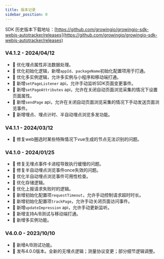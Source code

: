 ```yaml
---
title: 版本记录
sidebar_position: 0
---
```


SDK 历史版本下载地址：[https://github.com/growingio/growingio-sdk-webjs-autotracker/releases](https://github.com/growingio/growingio-sdk-webjs-autotracker/releases)

### V4.1.2 - 2024/04/12

- 🌟 优化埋点属性非法数据处理。
- 🌟 优化初始化逻辑，新增`appId`、`packageName`初始化配置项用于打通。
- 🌟 优化多实例逻辑，允许多实例与小程序和移动端打通。
- 🎉 新增`setPageListener` api，允许手动监听SDK页面变更事件。
- 🎉 新增`setPageAttributes` api，允许在关闭自动页面浏览采集的情况下设置页面属性。
- 🎉 新增`sendPage` api，允许在关闭自动页面浏览采集的情况下手动发送页面浏览事件。
- 🎉 新增埋点、埋点计时、半自动埋点浏览多发功能。

### V4.1.1 - 2024/03/12

- 🐞 修复web圈选时某些特殊情况下vue生成的节点无法识别的问题。

### V4.1.0 - 2024/01/25

- 🐞 修复无埋点事件卡进程导致执行缓慢的问题。
- 🐞 修复半自动埋点浏览事件once失效的问题。
- 🌟 优化半自动埋点浏览事件可用性检查。
- 🌟 优化存储逻辑。
- 🌟 优化上报请求失败时的逻辑。
- 🎉 新增初始化配置项`requestTimeout`，允许手动控制请求超时时长。
- 🎉 新增初始化配置项`trackPage`，允许手动关闭页面访问事件。
- 🎉 新增`updateImpression` api，允许手动更新监听。
- 🎉 新增支持A/B测试与移动端打通。
- 🎉 新增多实例功能。

### V4.0.0 - 2023/10/10

- 🎉 新增A/B测试功能。
- 🎉 发布4.0.0版本。全新的无埋点逻辑；测量协议变更；部分细节逻辑调整。
